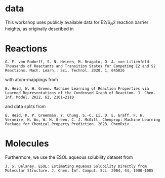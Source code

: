 # data
This workshop uses publicly available data for E2/S$_N$2 reaction barrier heights, as originally described in

# Reactions

```G. F. von Rudorff, S. N. Heinen, M. Bragato, O. A. von Lilienfeld. Thousands of Reactants and Transition States for Competing E2 and S2 Reactions. Mach. Learn.: Sci. Technol. 2020, 1, 045026```

with atom-mappings from

```E. Heid, W. H. Green. Machine Learning of Reaction Properties via Learned Representations of the Condensed Graph of Reaction. J. Chem. Inf. Model. 2022, 62, 2101–2110```

and data splits from

```E. Heid, K. P. Greenman, Y. Chung. S.-C. Li, D. E. Graff, F. H. Vermeire, H. Wu, W. H. Green, C. J. McGill. Chemprop: Machine Learning Package for Chemical Property Prediction. 2023, ChemRxiv```

# Molecules

Furthermore, we use the ESOL aqueous solubility dataset from

```J. S. Delaney. ESOL: Estimating Aqueous Solubility Directly from Molecular Structure. J. Chem. Inf. Comput. Sci. 2004, 44, 1000-1005```